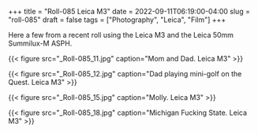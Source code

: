 +++
title = "Roll-085 Leica M3"
date = 2022-09-11T06:19:00-04:00
slug = "roll-085"
draft = false
tags = ["Photography", "Leica", "Film"]
+++


Here a few from a recent roll using the Leica M3 and the Leica 50mm Summilux-M ASPH.

{{< figure src="_Roll-085_11.jpg" caption="Mom and Dad. Leica M3" >}}

{{< figure src="_Roll-085_12.jpg" caption="Dad playing mini-golf on the Quest. Leica M3" >}}

{{< figure src="_Roll-085_15.jpg" caption="Molly. Leica M3" >}}

{{< figure src="_Roll-085_18.jpg" caption="Michigan Fucking State. Leica M3" >}}
